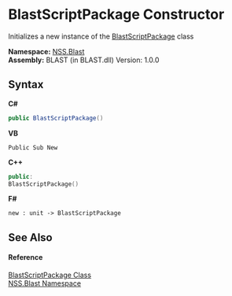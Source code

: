 # BlastScriptPackage Constructor 
 

Initializes a new instance of the <a href="334603e0-a0de-2aaa-4007-78f5dcc5dc51">BlastScriptPackage</a> class

**Namespace:**&nbsp;<a href="88b55311-4a89-0894-e27a-e157e443c7f7">NSS.Blast</a><br />**Assembly:**&nbsp;BLAST (in BLAST.dll) Version: 1.0.0

## Syntax

**C#**<br />
``` C#
public BlastScriptPackage()
```

**VB**<br />
``` VB
Public Sub New
```

**C++**<br />
``` C++
public:
BlastScriptPackage()
```

**F#**<br />
``` F#
new : unit -> BlastScriptPackage
```


## See Also


#### Reference
<a href="334603e0-a0de-2aaa-4007-78f5dcc5dc51">BlastScriptPackage Class</a><br /><a href="88b55311-4a89-0894-e27a-e157e443c7f7">NSS.Blast Namespace</a><br />
